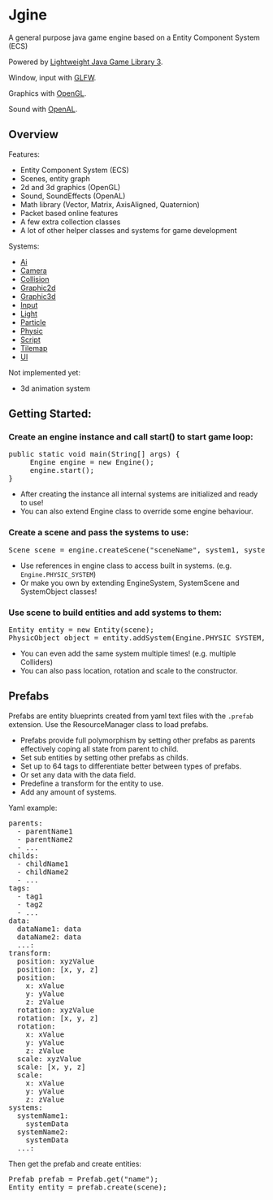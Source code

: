# Jgine
 
A general purpose java game engine based on a Entity Component System (ECS)
<p>Powered by <a href="https://www.lwjgl.org/">Lightweight Java Game Library 3</a>.
<p>Window, input with <a href="https://www.glfw.org/">GLFW</a>.
<p>Graphics with <a href="https://www.opengl.org/">OpenGL</a>.
<p>Sound with <a href="https://www.openal.org/">OpenAL</a>.

<h2>Overview</h2>

Features:
 - Entity Component System (ECS)
 - Scenes, entity graph
 - 2d and 3d graphics (OpenGL)
 - Sound, SoundEffects (OpenAL)
 - Math library (Vector, Matrix, AxisAligned, Quaternion)
 - Packet based online features
 - A few extra collection classes
 - A lot of other helper classes and systems for game development
 
 Systems:
- <a href="https://github.com/limaxp/Jgine/blob/main/src/org/jgine/system/systems/ai/AiSystem.java/">Ai</a>
- <a href="https://github.com/limaxp/Jgine/blob/main/src/org/jgine/system/systems/camera/CameraSystem.java/">Camera</a>
- <a href="https://github.com/limaxp/Jgine/blob/main/src/org/jgine/system/systems/collision/CollisionSystem.java/">Collision</a>
- <a href="https://github.com/limaxp/Jgine/blob/main/src/org/jgine/system/systems/graphic/Graphic2DSystem.java/">Graphic2d</a>
- <a href="https://github.com/limaxp/Jgine/blob/main/src/org/jgine/system/systems/graphic/GraphicSystem.java/">Graphic3d</a>
- <a href="https://github.com/limaxp/Jgine/blob/main/src/org/jgine/system/systems/input/InputSystem.java/">Input</a>
- <a href="https://github.com/limaxp/Jgine/blob/main/src/org/jgine/system/systems/light/LightSystem.java/">Light</a>
- <a href="https://github.com/limaxp/Jgine/blob/main/src/org/jgine/system/systems/particle/ParticleSystem.java/">Particle</a>
- <a href="https://github.com/limaxp/Jgine/blob/main/src/org/jgine/system/systems/physic/PhysicSystem.java/">Physic</a>
- <a href="https://github.com/limaxp/Jgine/blob/main/src/org/jgine/system/systems/script/ScriptSystem.java/">Script</a>
- <a href="https://github.com/limaxp/Jgine/blob/main/src/org/jgine/system/systems/tileMap/TileMapSystem.java/">Tilemap</a>
- <a href="https://github.com/limaxp/Jgine/blob/main/src/org/jgine/system/systems/ui/UISystem.java/">UI</a>

Not implemented yet:
 - 3d animation system
 
<h2>Getting Started:</h2>

<h3>Create an engine instance and call start() to start game loop:</h3>
<pre>public static void main(String[] args) {
     Engine engine = new Engine();
     engine.start();
}
</pre>

- After creating the instance all internal systems are initialized and ready to use!
- You can also extend Engine class to override some engine behaviour.

<h3>Create a scene and pass the systems to use:</h3> 
<pre>Scene scene = engine.createScene("sceneName", system1, system2, system3, ...);
</pre>

- Use references in engine class to access built in systems. (e.g. <code>Engine.PHYSIC_SYSTEM</code>)
- Or make you own by extending EngineSystem, SystemScene and SystemObject classes!

<h3>Use scene to build entities and add systems to them:</h3>
<pre>Entity entity = new Entity(scene);
PhysicObject object = entity.addSystem(Engine.PHYSIC_SYSTEM, new PhysicObject());
</pre>

- You can even add the same system multiple times! (e.g. multiple Colliders) 
- You can also pass location, rotation and scale to the constructor.

<h2>Prefabs</h2>

Prefabs are entity blueprints created from yaml text files with the <code>.prefab</code> extension.
Use the ResourceManager class to load prefabs.

- Prefabs provide full polymorphism by setting other prefabs as parents effectively coping all state from parent to child.
- Set sub entities by setting other prefabs as childs.
- Set up to 64 tags to differentiate better between types of prefabs.
- Or set any data with the data field.
- Predefine a transform for the entity to use.
- Add any amount of systems.

<p>Yaml example:

<pre>parents:
  - parentName1
  - parentName2
  - ...
childs:
  - childName1
  - childName2
  - ...
tags:
  - tag1
  - tag2
  - ...
data:
  dataName1: data
  dataName2: data
  ...:
transform:
  position: xyzValue
  position: [x, y, z]
  position:
    x: xValue
    y: yValue
    z: zValue
  rotation: xyzValue
  rotation: [x, y, z]
  rotation:
    x: xValue
    y: yValue
    z: zValue
  scale: xyzValue
  scale: [x, y, z]
  scale:
    x: xValue
    y: yValue
    z: zValue
systems:
  systemName1:
    systemData
  systemName2:
    systemData
  ...:
</pre>

Then get the prefab and create entities:

<pre>Prefab prefab = Prefab.get("name");
Entity entity = prefab.create(scene);
</pre>
